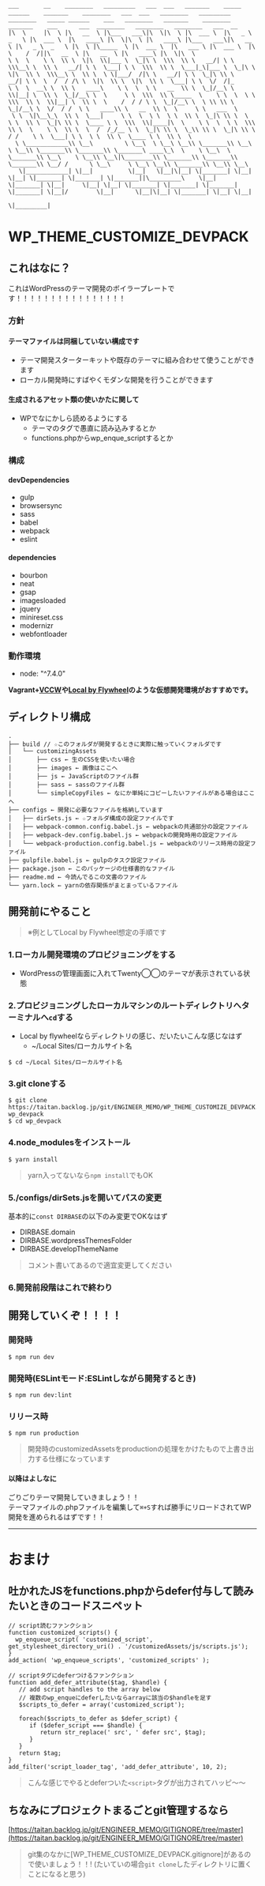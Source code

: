 ```
___       __    ________   _________   ___  ___   _______    _____ ______    _______    ________   ___  ___   ________   _________   ________   _____ ______    ___   ________   _______    ________   _______    ___      ___  ________   ________   ________   ___  __       
|\  \     |\  \ |\   __  \ |\___   ___\|\  \|\  \ |\  ___ \  |\   _ \  _   \ |\  ___ \  |\   ____\ |\  \|\  \ |\   ____\ |\___   ___\|\   __  \ |\   _ \  _   \ |\  \ |\_____  \ |\  ___ \  |\   ___ \ |\  ___ \  |\  \    /  /||\   __  \ |\   __  \ |\   ____\ |\  \|\  \     
\ \  \    \ \  \\ \  \|\  \\|___ \  \_|\ \  \\\  \\ \   __/| \ \  \\\__\ \  \\ \   __/| \ \  \___| \ \  \\\  \\ \  \___|_\|___ \  \_|\ \  \|\  \\ \  \\\__\ \  \\ \  \ \|___/  /|\ \   __/| \ \  \_|\ \\ \   __/| \ \  \  /  / /\ \  \|\  \\ \  \|\  \\ \  \___| \ \  \/  /|_   
\ \  \  __\ \  \\ \   ____\    \ \  \  \ \   __  \\ \  \_|/__\ \  \\|__| \  \\ \  \_|/__\ \  \     \ \  \\\  \\ \_____  \    \ \  \  \ \  \\\  \\ \  \\|__| \  \\ \  \    /  / / \ \  \_|/__\ \  \ \\ \\ \  \_|/__\ \  \/  / /  \ \   ____\\ \   __  \\ \  \     \ \   ___  \  
 \ \  \|\__\_\  \\ \  \___|     \ \  \  \ \  \ \  \\ \  \_|\ \\ \  \    \ \  \\ \  \_|\ \\ \  \____ \ \  \\\  \\|____|\  \    \ \  \  \ \  \\\  \\ \  \    \ \  \\ \  \  /  /_/__ \ \  \_|\ \\ \  \_\\ \\ \  \_|\ \\ \    / /    \ \  \___| \ \  \ \  \\ \  \____ \ \  \\ \  \
  \ \____________\\ \__\         \ \__\  \ \__\ \__\\ \_______\\ \__\    \ \__\\ \_______\\ \_______\\ \_______\ ____\_\  \    \ \__\  \ \_______\\ \__\    \ \__\\ \__\|\________\\ \_______\\ \_______\\ \_______\\ \__/ /      \ \__\     \ \__\ \__\\ \_______\\ \__\\ \__\
   \|____________| \|__|          \|__|   \|__|\|__| \|_______| \|__|     \|__| \|_______| \|_______| \|_______||\_________\    \|__|   \|_______| \|__|     \|__| \|__| \|_______| \|_______| \|_______| \|_______| \|__|/        \|__|      \|__|\|__| \|_______| \|__| \|__|
                                                                                                                \|_________|                                                                                                                                                   
```

# WP_THEME_CUSTOMIZE_DEVPACK

## これはなに？

これはWordPressのテーマ開発のボイラープレートです！！！！！！！！！！！！！！！！

### 方針

#### テーマファイルは同梱していない構成です
* テーマ開発スターターキットや既存のテーマに組み合わせて使うことができます
* ローカル開発時にすばやくモダンな開発を行うことができます


#### 生成されるアセット類の使いかたに関して
* WPでなにかしら読めるようにする
  * テーマの<head>タグで愚直に読み込みするとか
  * functions.phpからwp_enque_scriptするとか

### 構成

#### devDependencies
  * gulp
  * browsersync
  * sass
  * babel
  * webpack
  * eslint


#### dependencies
  * bourbon
  * neat
  * gsap
  * imagesloaded
  * jquery
  * minireset.css
  * modernizr
  * webfontloader


### 動作環境

* node: "^7.4.0"

**Vagrant+[VCCW](http://vccw.cc/)や[Local by Flywheel](https://local.getflywheel.com/)のような仮想開発環境がおすすめです。**


## ディレクトリ構成

```
.
├── build // ☆このフォルダが開発するときに実際に触っていくフォルダです
│   └── customizingAssets
│       ├── css ← 生のCSSを使いたい場合
│       ├── images ← 画像はここへ
│       ├── js ← JavaScriptのファイル群
│       ├── sass ← sassのファイル群
│       └── simpleCopyFiles ← なにか単純にコピーしたいファイルがある場合はここへ
├── configs ← 開発に必要なファイルを格納しています
│   ├── dirSets.js ← ☆フォルダ構成の設定ファイルです
│   ├── webpack-common.config.babel.js ← webpackの共通部分の設定ファイル
│   ├── webpack-dev.config.babel.js ← webpackの開発時用の設定ファイル
│   └── webpack-production.config.babel.js ← webpackのリリース時用の設定ファイル
├── gulpfile.babel.js ← gulpのタスク設定ファイル
├── package.json ← このパッケージの仕様書的なファイル
├── readme.md ← 今読んでるこの文書のファイル
└── yarn.lock ← yarnの依存関係がまとまっているファイル
```


## 開発前にやること

> ※例としてLocal by Flywheel想定の手順です

### 1.ローカル開発環境のプロビジョニングをする
* WordPressの管理画面に入れてTwenty◯◯のテーマが表示されている状態

### 2.プロビジョニングしたローカルマシンのルートディレクトリへターミナルへ`cd`する
* Local by flywheelならディレクトリの感じ、だいたいこんな感じなはず
	* ~/Local Sites/ローカルサイト名

```
$ cd ~/Local Sites/ローカルサイト名
```

### 3.git cloneする

```
$ git clone https://taitan.backlog.jp/git/ENGINEER_MEMO/WP_THEME_CUSTOMIZE_DEVPACK.git wp_devpack
$ cd wp_devpack
```

### 4.node_modulesをインストール

```
$ yarn install
```
> yarn入ってないなら`npm install`でもOK

### 5./configs/dirSets.jsを開いてパスの変更

基本的に`const DIRBASE`の以下のみ変更でOKなはず

* DIRBASE.domain
* DIRBASE.wordpressThemesFolder
* DIRBASE.developThemeName

> コメント書いてあるので適宜変更してください

### 6.開発前段階はこれで終わり


## 開発していくぞ！！！！

### 開発時

```
$ npm run dev
```

### 開発時(ESLintモード:ESLintしながら開発するとき)

```
$ npm run dev:lint
```

### リリース時

```
$ npm run production
```
> 開発時のcustomizedAssetsをproductionの処理をかけたもので上書き出力する仕様になっています

#### 以降はよしなに

ごりごりテーマ開発していきましょう！！  
テーマファイルの.phpファイルを編集して`⌘+S`すれば勝手にリロードされてWP開発を進められるはずです！！

***

# おまけ

## 吐かれたJSをfunctions.phpからdefer付与して読みたいときのコードスニペット

```
// script読むファンクション
function customized_scripts() {
  wp_enqueue_script( 'customized_script', get_stylesheet_directory_uri() . '/customizedAssets/js/scripts.js');
}
add_action( 'wp_enqueue_scripts', 'customized_scripts' );

// scriptタグにdeferつけるファンクション
function add_defer_attribute($tag, $handle) {
   // add script handles to the array below
   // 複数のwp_enqueにdeferしたいならarrayに該当の$handleを足す
   $scripts_to_defer = array('customized_script');

   foreach($scripts_to_defer as $defer_script) {
      if ($defer_script === $handle) {
         return str_replace(' src', ' defer src', $tag);
      }
   }
   return $tag;
}
add_filter('script_loader_tag', 'add_defer_attribute', 10, 2);
```

> こんな感じでやるとdeferついた`<script>`タグが出力されてハッピ〜〜

## ちなみにプロジェクトまるごとgit管理するなら

[https://taitan.backlog.jp/git/ENGINEER_MEMO/GITIGNORE/tree/master](https://taitan.backlog.jp/git/ENGINEER_MEMO/GITIGNORE/tree/master)

> git集のなかに[WP_THEME_CUSTOMIZE_DEVPACK.gitignore]があるので使いましょう！！!
> (たいていの場合`git clone`したディレクトリに置くことになると思う)
